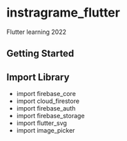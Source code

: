 # instragrame_flutter

Flutter learning 2022

## Getting Started

## Import Library

- import firebase_core
- import cloud_firestore
- import firebase_auth
- import firebase_storage
- import flutter_svg
- import image_picker

